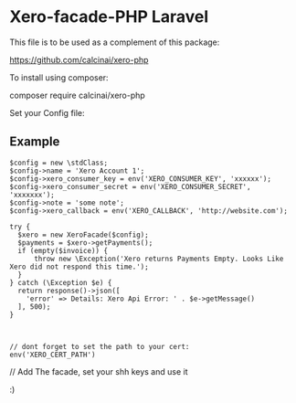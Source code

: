 # Xero-facade-PHP Laravel

This file is to be used as a complement of this package:

https://github.com/calcinai/xero-php

To install using composer:

composer require calcinai/xero-php

Set your Config file:

## Example

```
$config = new \stdClass;
$config->name = 'Xero Account 1';
$config->xero_consumer_key = env('XERO_CONSUMER_KEY', 'xxxxxx');
$config->xero_consumer_secret = env('XERO_CONSUMER_SECRET', 'xxxxxxx');
$config->note = 'some note';
$config->xero_callback = env('XERO_CALLBACK', 'http://website.com');

try {
  $xero = new XeroFacade($config);
  $payments = $xero->getPayments();
  if (empty($invoice)) {
      throw new \Exception('Xero returns Payments Empty. Looks Like Xero did not respond this time.');
  }
} catch (\Exception $e) {
  return response()->json([
    'error' => Details: Xero Api Error: ' . $e->getMessage()
  ], 500);
}



// dont forget to set the path to your cert:
env('XERO_CERT_PATH') 

```


// Add The facade, set your shh keys and use it

:)
